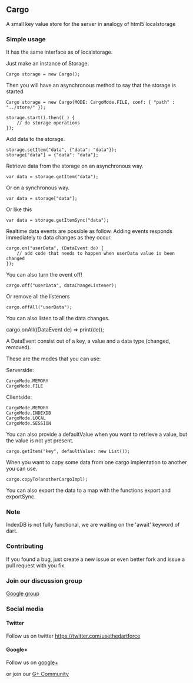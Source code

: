 ## Cargo ##

A small key value store for the server in analogy of html5 localstorage

### Simple usage ###

It has the same interface as of localstorage.

Just make an instance of Storage.

	Cargo storage = new Cargo();
	
Then you will have an asynchronous method to say that the storage is started

	Cargo storage = new Cargo(MODE: CargoMode.FILE, conf: { "path" : "../store/" });
  
  	storage.start().then((_) {
  		// do storage operations
  	});
	
Add data to the storage.

	storage.setItem("data", {"data": "data"});
	storage["data"] = {"data": "data"};
	
Retrieve data from the storage on an asynchronous way.

	var data = storage.getItem("data");

Or on a synchronous way.

	var data = storage["data"];

Or like this	
	
	var data = storage.getItemSync("data");
	
Realtime data events are possible as follow.
Adding events responds immediately to data changes as they occur. 
  
	cargo.on("userData", (DataEvent de) {
	  	// add code that needs to happen when userData value is been changed
	});

You can also turn the event off!

	cargo.off("userData", dataChangeListener);

Or remove all the listeners

	cargo.offAll("userData");
	
You can also listen to all the data changes.

  cargo.onAll((DataEvent de) => print(de));
  
A DataEvent consist out of a key, a value and a data type (changed, removed).
	
These are the modes that you can use:

Serverside:

	CargoMode.MEMORY
  	CargoMode.FILE

Clientside:

	CargoMode.MEMORY
  	CargoMode.INDEXDB
  	CargoMode.LOCAL
  	CargoMode.SESSION
  	
You can also provide a defaultValue when you want to retrieve a value, but the value is not yet present.

	cargo.getItem("key", defaultValue: new List());
	
When you want to copy some data from one cargo implentation to another you can use.

	cargo.copyTo(anotherCargoImpl);
	
You can also export the data to a map with the functions export and exportSync.
	
### Note ###

IndexDB is not fully functional, we are waiting on the 'await' keyword of dart.

### Contributing ###
 
If you found a bug, just create a new issue or even better fork and issue a
pull request with you fix.

### Join our discussion group ###

[Google group](https://groups.google.com/forum/#!forum/dart-force)

### Social media ###

#### Twitter ####

Follow us on twitter https://twitter.com/usethedartforce

#### Google+ ####

Follow us on [google+](https://plus.google.com/111406188246677273707)

or join our [G+ Community](https://plus.google.com/u/0/communities/109050716913955926616) 
